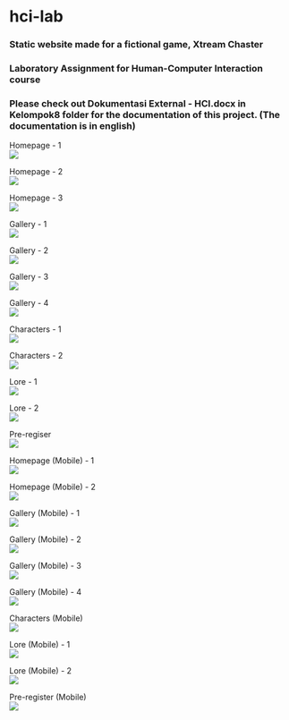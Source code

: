 # hci-lab

### Static website made for a fictional game, Xtream Chaster
### Laboratory Assignment for Human-Computer Interaction course

### Please check out Dokumentasi External - HCI.docx in Kelompok8 folder for the documentation of this project. (The documentation is in english)

Homepage - 1<br>
![](https://github.com/StephenLeonardo/hci-lab/blob/master/Kelompok8/Screenshots/Picture1.png?raw=true)

Homepage - 2<br>
![](https://github.com/StephenLeonardo/hci-lab/blob/master/Kelompok8/Screenshots/Picture2.png?raw=true)

Homepage - 3<br>
![](https://github.com/StephenLeonardo/hci-lab/blob/master/Kelompok8/Screenshots/Picture3.png?raw=true)

Gallery - 1<br>
![](https://github.com/StephenLeonardo/hci-lab/blob/master/Kelompok8/Screenshots/Picture6.png?raw=true)

Gallery - 2<br>
![](https://github.com/StephenLeonardo/hci-lab/blob/master/Kelompok8/Screenshots/Picture7.png?raw=true)

Gallery - 3<br>
![](https://github.com/StephenLeonardo/hci-lab/blob/master/Kelompok8/Screenshots/Picture8.png?raw=true)

Gallery - 4<br>
![](https://github.com/StephenLeonardo/hci-lab/blob/master/Kelompok8/Screenshots/Picture9.png?raw=true)

Characters - 1<br>
![](https://github.com/StephenLeonardo/hci-lab/blob/master/Kelompok8/Screenshots/Picture14.png?raw=true)

Characters - 2<br>
![](https://github.com/StephenLeonardo/hci-lab/blob/master/Kelompok8/Screenshots/Picture15.png?raw=true)

Lore - 1<br>
![](https://github.com/StephenLeonardo/hci-lab/blob/master/Kelompok8/Screenshots/Picture17.png?raw=true)

Lore - 2<br>
![](https://github.com/StephenLeonardo/hci-lab/blob/master/Kelompok8/Screenshots/Picture18.png?raw=true)

Pre-regiser<br>
![](https://github.com/StephenLeonardo/hci-lab/blob/master/Kelompok8/Screenshots/Picture21.png?raw=true)

Homepage (Mobile) - 1<br>
![](https://github.com/StephenLeonardo/hci-lab/blob/master/Kelompok8/Screenshots/Picture4.png?raw=true)

Homepage (Mobile) - 2<br>
![](https://github.com/StephenLeonardo/hci-lab/blob/master/Kelompok8/Screenshots/Picture5.png?raw=true)

Gallery (Mobile) - 1<br>
![](https://github.com/StephenLeonardo/hci-lab/blob/master/Kelompok8/Screenshots/Picture10.png?raw=true)

Gallery (Mobile) - 2<br>
![](https://github.com/StephenLeonardo/hci-lab/blob/master/Kelompok8/Screenshots/Picture11.png?raw=true)

Gallery (Mobile) - 3<br>
![](https://github.com/StephenLeonardo/hci-lab/blob/master/Kelompok8/Screenshots/Picture12.png?raw=true)

Gallery (Mobile) - 4<br>
![](https://github.com/StephenLeonardo/hci-lab/blob/master/Kelompok8/Screenshots/Picture13.png?raw=true)

Characters (Mobile)<br>
![](https://github.com/StephenLeonardo/hci-lab/blob/master/Kelompok8/Screenshots/Picture16.png?raw=true)

Lore (Mobile) - 1<br>
![](https://github.com/StephenLeonardo/hci-lab/blob/master/Kelompok8/Screenshots/Picture19.png?raw=true)

Lore (Mobile) - 2<br>
![](https://github.com/StephenLeonardo/hci-lab/blob/master/Kelompok8/Screenshots/Picture20.png?raw=true)

Pre-register (Mobile)<br>
![](https://github.com/StephenLeonardo/hci-lab/blob/master/Kelompok8/Screenshots/Picture22.png?raw=true)

